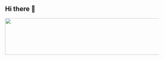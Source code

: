 ## Hi there 👋

<!--
**redjungi09/redjungi09** is a ✨ _special_ ✨ repository because its `README.md` (this file) appears on your GitHub profile.

Here are some ideas to get you started:

- 🔭 I’m currently working on ...
- 🌱 I’m currently learning ...
- 👯 I’m looking to collaborate on ...
- 🤔 I’m looking for help with ...
- 💬 Ask me about ...
- 📫 How to reach me: ...
- 😄 Pronouns: ...
- ⚡ Fun fact: ...
-->

<a href="https://www.gitanimals.org/en_US?utm_medium=image&utm_source=redjungi09&utm_content=line">
  <img
    src="https://render.gitanimals.org/lines/redjungi09?pet-id=690954266905661590"
    width="600"
    height="120"
  />
</a>
  
